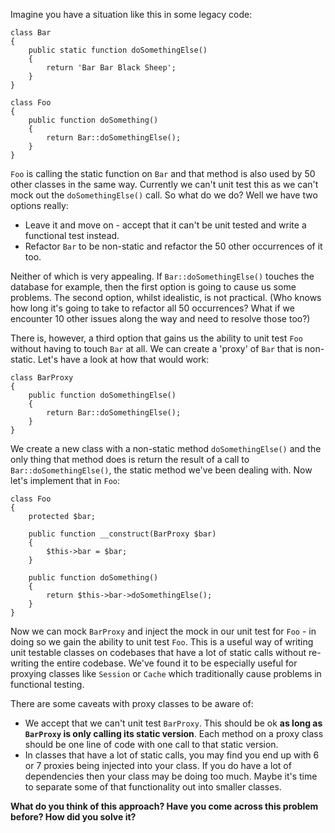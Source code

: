 Imagine you have a situation like this in some legacy code:

```prettyprint lang-php
class Bar
{
    public static function doSomethingElse()
    {
        return 'Bar Bar Black Sheep';
    }
}

class Foo
{
    public function doSomething()
    {
        return Bar::doSomethingElse();
    }
}
```

`Foo` is calling the static function on `Bar` and that method is also used by 50 other classes in the same way. Currently we can't unit test this as we can't mock out the `doSomethingElse()` call. So what do we do? Well we have two options really:

- Leave it and move on - accept that it can't be unit tested and write a functional test instead.
- Refactor `Bar` to be non-static and refactor the 50 other occurrences of it too.

Neither of which is very appealing. If `Bar::doSomethingElse()` touches the database for example, then the first option is going to cause us some problems. The second option, whilst idealistic, is not practical. (Who knows how long it's going to take to refactor all 50 occurrences? What if we encounter 10 other issues along the way and need to resolve those too?)

There is, however, a third option that gains us the ability to unit test `Foo` without having to touch `Bar` at all. We can create a 'proxy' of `Bar` that is non-static. Let's have a look at how that would work:


```prettyprint lang-php
class BarProxy
{
    public function doSomethingElse()
    {
        return Bar::doSomethingElse();
    }
}
```

We create a new class with a non-static method `doSomethingElse()` and the only thing that method does is return the result of a call to `Bar::doSomethingElse()`, the static method we've been dealing with. Now let's implement that in `Foo`:

```prettyprint lang-php
class Foo
{
    protected $bar;
    
    public function __construct(BarProxy $bar)
    {
        $this->bar = $bar;
    }
    
    public function doSomething()
    {
        return $this->bar->doSomethingElse();
    }
}
```

Now we can mock `BarProxy` and inject the mock in our unit test for `Foo` - in doing so we gain the ability to unit test `Foo`. 
This is a useful way of writing unit testable classes on codebases that have a lot of static calls without re-writing the entire codebase. We've found it to be especially useful for proxying classes like `Session` or `Cache` which traditionally cause problems in functional testing.

There are some caveats with proxy classes to be aware of:

- We accept that we can't unit test `BarProxy`. This should be ok **as long as `BarProxy` is only calling its static version**. Each method on a proxy class should be one line of code with one call to that static version.
- In classes that have a lot of static calls, you may find you end up with 6 or 7 proxies being injected into your class. If you do have a lot of dependencies then your class may be doing too much. Maybe it's time to separate some of that functionality out into smaller classes.


**What do you think of this approach? Have you come across this problem before? How did you solve it?**